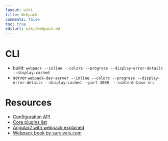 ```yaml
---
layout: wiki
title: Webpack
comments: false
toc: true
editurl: wiki/webpack.md
---
```


# CLI
- build: ```webpack --inline --colors --progress --display-error-details --display-cached```
- server ```webpack-dev-server --inline --colors --progress --display-error-details --display-cached --port 3000  --content-base src```

# Resources

- [Configuration API](https://github.com/webpack/docs/wiki/configuration)
- [Core plugins list](https://github.com/webpack/docs/wiki/list-of-plugins)
- [Angular2 with webpack explained](https://angular.io/docs/ts/latest/guide/webpack.html)
- [Webpack book by survivejs.com](http://survivejs.com/webpack/introduction/)
